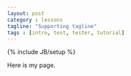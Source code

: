 ```yaml
---
layout: post
category : lessons
tagline: "Supporting tagline"
tags : [intro, test, tester, tutorial]
---
```

{% include JB/setup %}

Here is my page.
